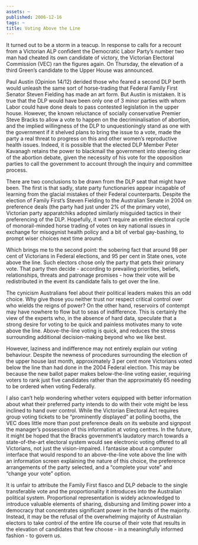 ```yaml
---
assets: ~
published: 2006-12-16
tags: ~
title: Voting Above the Line
---
```

It turned out to be a storm in a teacup. In response to calls for a
recount from a Victorian ALP confident the Democratic Labor Party’s
number two man had cheated its own candidate of victory, the Victorian
Electoral Commission (VEC) ran the figures again. On Thursday, the
elevation of a third Green’s candidate to the Upper House was announced.

Paul Austin (Opinion 14/12) derided those who feared a second DLP berth
would unleash the same sort of horse-trading that Federal Family First
Senator Steven Fielding has made an art form. But Austin is mistaken. It
is true that the DLP would have been only one of 3 minor parties with
whom Labor could have done deals to pass contested legislation in the
upper house. However, the known reluctance of socially conservative
Premier Steve Bracks to allow a vote to happen on the decriminalisation
of abortion, and the implied willingness of the DLP to unquestioningly
stand as one with the government if it shelved plans to bring the issue
to a vote, made the party a real threat to progress on this and other
women’s reproductive health issues. Indeed, it is possible that the
elected DLP Member Peter Kavanagh retains the power to blackmail the
government into steering clear of the abortion debate, given the
necessity of his vote for the opposition parties to call the government
to account through the inquiry and committee process.

There are two conclusions to be drawn from the DLP seat that might have
been. The first is that sadly, state party functionaries appear
incapable of learning from the glacial mistakes of their Federal
counterparts. Despite the election of Family First’s Steven Fielding to
the Australian Senate in 2004 on preference deals (the party had just
under 2% of the primary vote), Victorian party apparatchiks adopted
similarly misguided tactics in their preferencing of the DLP. Hopefully,
it won’t require an entire electoral cycle of monorail-minded horse
trading of votes on key national issues in exchange for misogynist
health policy and a bit of verbal gay-bashing, to prompt wiser choices
next time around.

Which brings me to the second point: the sobering fact that around 98
per cent of Victorians in Federal elections, and 95 per cent in State
ones, vote above the line. Such electors chose only the party that gets
their primary vote. That party then decide - according to prevailing
priorities, beliefs, relationships, threats and patronage promises - how
their vote will be redistributed in the event its candidate fails to get
over the line.

The cynicism Australians feel about their political leaders makes this
an odd choice. Why give those you neither trust nor respect critical
control over who wields the reigns of power? On the other hand,
reservoirs of contempt may have nowhere to flow but to seas of
indifference. This is certainly the view of the experts who, in the
absence of hard data, speculate that a strong desire for voting to be
quick and painless motivates many to vote above the line. Above-the-line
voting is quick, and reduces the stress surrounding additional
decision-making beyond who we like best.

However, laziness and indifference may not entirely explain our voting
behaviour. Despite the newness of procedures surrounding the election of
the upper house last month, approximately 3 per cent more Victorians
voted below the line than had done in the 2004 Federal election. This
may be because the new ballot paper makes below-the-line voting easier,
requiring voters to rank just five candidates rather than the
approximately 65 needing to be ordered when voting Federally.

I also can’t help wondering whether voters equipped with better
information about what their preferred party intends to do with their
vote might be less inclined to hand over control. While the Victorian
Electoral Act requires group voting tickets to be “prominently
displayed” at polling booths, the VEC does little more than post
preference deals on its website and signpost the manager’s possession of
this information at voting centres. In the future, it might be hoped
that the Bracks government’s laudatory march towards a state-of-the-art
electoral system would see electronic voting offered to all Victorians,
not just the vision-impaired. I fantasise about a computer interface
that would respond to an above-the-line vote above the line with an
information screen explaining the nature of this choice, the preference
arrangements of the party selected, and a “complete your vote” and
“change your vote” option.

It is unfair to attribute the Family First fiasco and DLP debacle to the
single transferable vote and the proportionality it introduces into the
Australian political system. Proportional representation is widely
acknowledged to introduce valuable elements of sharing, disbursing and
limiting power into a democracy that concentrates significant power in
the hands of the majority. Instead, it may be the refusal of the
overwhelming majority of Australian electors to take control of the
entire life course of their vote that results in the elevation of
candidates that few choose - in a meaningfully informed fashion - to
govern us.